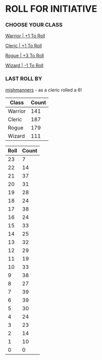 # ROLL FOR INITIATIVE
### CHOOSE YOUR CLASS

[Warrior | +1 To Roll](https://github.com/benjaminsampica/benjaminsampica/issues/new?title=roll%7Cwarrior&body=Just+click+%27Submit+new+issue%27.)

[Cleric | +1 To Roll](https://github.com/benjaminsampica/benjaminsampica/issues/new?title=roll%7Ccleric&body=Just+click+%27Submit+new+issue%27.)

[Rogue | +3 To Roll](https://github.com/benjaminsampica/benjaminsampica/issues/new?title=roll%7Crogue&body=Just+click+%27Submit+new+issue%27.)

[Wizard | -1 To Roll](https://github.com/benjaminsampica/benjaminsampica/issues/new?title=roll%7Cwizard&body=Just+click+%27Submit+new+issue%27.)
### LAST ROLL BY
[mishmanners](https://www.github.com/mishmanners) - as a cleric rolled a 6!

|Class|Count|
|-|-|
|Warrior|141|
|Cleric|187|
|Rogue|179|
|Wizard|111|

|Roll|Count|
|-|-|
|23|7
|22|14
|21|37
|20|31
|19|28
|18|24
|17|38
|16|24
|15|33
|14|25
|13|32
|12|29
|11|19
|10|33
|9|38
|8|27
|7|39
|6|39
|5|30
|4|24
|3|23
|2|14
|1|10
|0|0
